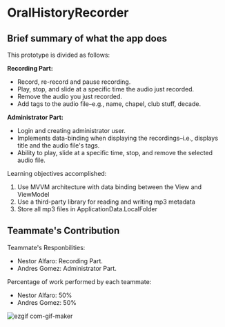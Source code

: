 # OralHistoryRecorder

## Brief summary of what the app does
This prototype is divided as follows:

**Recording Part:**
- Record, re-record and pause recording.
- Play, stop, and slide at a specific time the audio just recorded.
- Remove the audio you just recorded.
- Add tags to the audio file–e.g., name, chapel, club stuff, decade.

**Administrator Part:**
- Login and creating administrator user.
- Implements data-binding when displaying the recordings–i.e., displays title and the audio file's tags.
- Ability to play, slide at a specific time, stop, and remove the selected audio file.

Learning objectives accomplished:
1. Use MVVM architecture with data binding between the View and ViewModel
2. Use a third-party library for reading and writing mp3 metadata
3. Store all mp3 files in ApplicationData.LocalFolder

## Teammate's Contribution
Teammate's Responbilities:
- Nestor Alfaro: Recording Part.
- Andres Gomez: Administrator Part.

Percentage of work performed by each teammate:
- Nestor Alfaro: 50%
- Andres Gomez: 50%

![ezgif com-gif-maker](https://user-images.githubusercontent.com/103458191/206967605-19629ea0-a1a8-4750-8c0d-0307d5bce828.gif)
